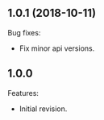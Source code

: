 ## 1.0.1 (2018-10-11)
Bug fixes:
   * Fix minor api versions.
   
## 1.0.0 
Features:
  - Initial revision.

<!--
   Markdown
   
   Copyright 2018 IS2T. All rights reserved.
   For demonstration purpose only.
   IS2T PROPRIETARY. Use is subject to license terms.
-->
